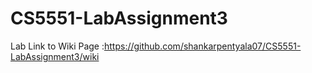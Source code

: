 # CS5551-LabAssignment3
Lab 
Link to Wiki Page :https://github.com/shankarpentyala07/CS5551-LabAssignment3/wiki
